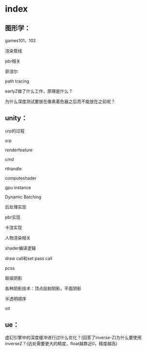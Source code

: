# index

## 图形学：

 games101、102 

渲染管线 

pbr相关 

菲涅尔 

path tracing 

earlyZ做了什么工作，原理是什么？

为什么深度测试要放在像素着色器之后而不能放在之前呢？ 

## unity： 

urp的过程 

srp 

renderfeature 

cmd

rthandle 

computeshader 

gpu instance 

Dynamic Batching

后处理实现

 pbr实现 

卡渲实现 

人物渲染相关 

shader编译逻辑 

draw call和set pass call 

pcss 

联级阴影 

各种阴影技术：顶点投射阴影，平面阴影

半透明顺序 

oit 

## ue： 

虚幻引擎中的深度缓冲进行过什么优化？(回答了inverse-Z)为什么要使用inverseZ？(远处需要更大的精度，float越靠近0，精度越高)